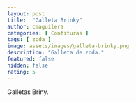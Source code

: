 ```yaml
---
layout: post
title:  "Galleta Brinky"
author: cmaguilera
categories: [ Confituras ]
tags: [ zoda ]
image: assets/images/galleta-brinky.png
description: "Galleta de zoda."
featured: false
hidden: false
rating: 5
---
```


Galletas Briny.